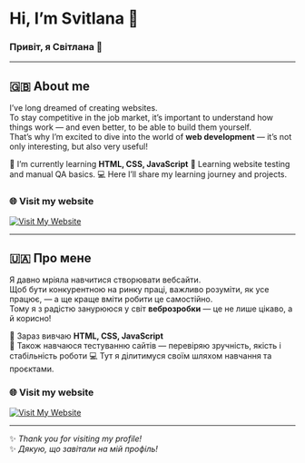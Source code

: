 # Hi, I’m Svitlana 👋  
### Привіт, я Світлана 🌼

---

## 🇬🇧 About me
I’ve long dreamed of creating websites.  
To stay competitive in the job market, it’s important to understand how things work — and even better, to be able to build them yourself.  
That’s why I’m excited to dive into the world of **web development** — it’s not only interesting, but also very useful!  

🌱 I’m currently learning **HTML, CSS, JavaScript** 
🧪 Learning website testing and manual QA basics.
💻 Here I’ll share my learning journey and projects.
### 🌐 Visit my website  
[![Visit My Website](https://img.shields.io/badge/MyLikeWorld.web.app-%23ffb6c1?style=for-the-badge&logo=google-chrome&logoColor=white)](https://MyLikeWorld.web.app)

---

## 🇺🇦 Про мене
Я давно мріяла навчитися створювати вебсайти.  
Щоб бути конкурентною на ринку праці, важливо розуміти, як усе працює, — а ще краще вміти робити це самостійно.  
Тому я з радістю занурююся у світ **веброзробки** — це не лише цікаво, а й корисно!  

🌱 Зараз вивчаю **HTML, CSS, JavaScript**  
🧪 Також навчаюся тестуванню сайтів — перевіряю зручність, якість і стабільність роботи
💻 Тут я ділитимуся своїм шляхом навчання та проєктами.
### 🌐 Visit my website  
[![Visit My Website](https://img.shields.io/badge/MyLikeWorld.web.app-%23ffb6c1?style=for-the-badge&logo=google-chrome&logoColor=white)](https://MyLikeWorld.web.app)

---

✨ _Thank you for visiting my profile!_  
✨ _Дякую, що завітали на мій профіль!_
